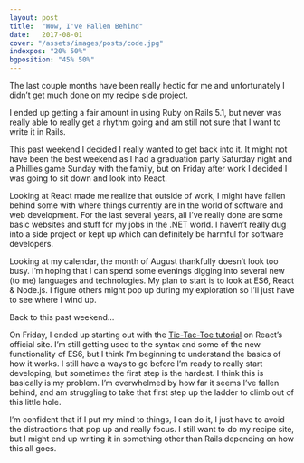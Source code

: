 ```yaml
---
layout: post
title:  "Wow, I've Fallen Behind"
date:   2017-08-01
cover: "/assets/images/posts/code.jpg"
indexpos: "20% 50%"
bgposition: "45% 50%"
---
```


The last couple months have been really hectic for me and unfortunately I didn’t get much done on my recipe side project.  

I ended up getting a fair amount in using Ruby on Rails 5.1, but never was really able to really get a rhythm going and am still not sure that I want to write it in Rails.  

This past weekend I decided I really wanted to get back into it.  It might not have been the best weekend as I had a graduation party Saturday night and a Phillies game Sunday with the family, but on Friday after work I decided I was going to sit down and look into React.

Looking at React made me realize that outside of work, I might have fallen behind some with where things currently are in the world of software and web development.  For the last several years, all I’ve really done are some basic websites and stuff for my jobs in the .NET world.  I haven’t really dug into a side project or kept up which can definitely be harmful for software developers.

Looking at my calendar, the month of August thankfully doesn’t look too busy.  I’m hoping that I can spend some evenings digging into several new (to me) languages and technologies.  My plan to start is to look at ES6, React & Node.js.  I figure others might pop up during my exploration so I’ll just have to see where I wind up.

Back to this past weekend…

On Friday, I ended up starting out with the <a href="https://facebook.github.io/react/tutorial/tutorial.html" title="Tic-Tac-Toe Game in React" rel="noopener" target="_blank">Tic-Tac-Toe tutorial</a> on React’s official site.  I’m still getting used to the syntax and some of the new functionality of ES6, but I think I’m beginning to understand the basics of how it works.  I still have a ways to go before I’m ready to really start developing, but sometimes the first step is the hardest.  I think this is basically is my problem.  I’m overwhelmed by how far it seems I’ve fallen behind, and am struggling to take that first step up the ladder to climb out of this little hole.

I’m confident that if I put my mind to things, I can do it, I just have to avoid the distractions that pop up and really focus.  I still want to do my recipe site, but I might end up writing it in something other than Rails depending on how this all goes.